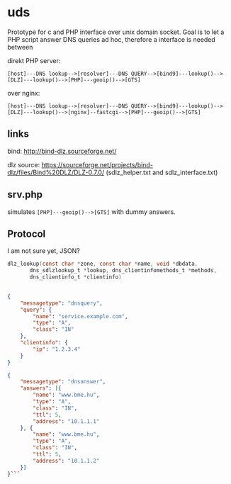 # uds

Prototype for c and PHP interface over unix domain socket. Goal is to let a PHP script answer DNS queries ad hoc, therefore a interface is needed between 

direkt PHP server:
```
[host]---DNS lookup-->[resolver]---DNS QUERY-->[bind9]---lookup()-->[DLZ]---lookup()-->[PHP]---geoip()-->[GTS]
```

over nginx:
```
[host]---DNS lookup-->[resolver]---DNS QUERY-->[bind9]---lookup()-->[DLZ]---lookup()-->[nginx]--fastcgi-->[PHP]---geoip()-->[GTS]
```


## links

bind: http://bind-dlz.sourceforge.net/

dlz source: https://sourceforge.net/projects/bind-dlz/files/Bind%20DLZ/DLZ-0.7.0/ (sdlz_helper.txt and sdlz_interface.txt)

## srv.php

simulates `[PHP]---geoip()-->[GTS]` with dummy answers.




## Protocol


I am not sure yet, JSON?
``` c
dlz_lookup(const char *zone, const char *name, void *dbdata,
	   dns_sdlzlookup_t *lookup, dns_clientinfomethods_t *methods,
	   dns_clientinfo_t *clientinfo)
    

```


```json
{
	"messagetype": "dnsquery",
	"query": {
		"name": "service.example.com",
		"type": "A",
		"class": "IN"
	},
	"clientinfo": {
		"ip": "1.2.3.4"
	}
}
```


```json
{
	"messagetype": "dnsanswer",
	"answers": [{
		"name": "www.bme.hu",
		"type": "A",
		"class": "IN",
		"ttl": 5,
		"address": "10.1.1.1"
	}, {
		"name": "www.bme.hu",
		"type": "A",
		"class": "IN",
		"ttl": 5,
		"address": "10.1.1.2"
	}]
}```
